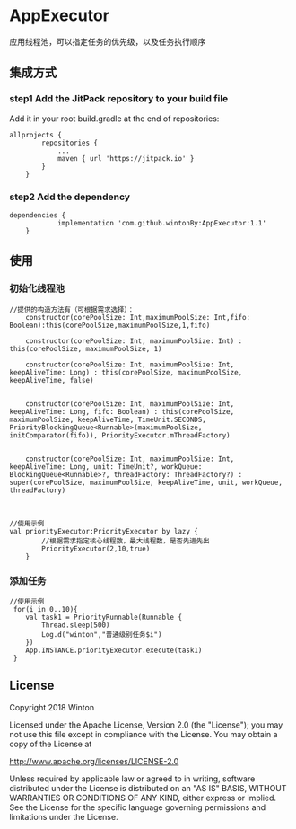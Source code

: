 # AppExecutor
应用线程池，可以指定任务的优先级，以及任务执行顺序

## 集成方式
### step1 Add the JitPack repository to your build file
Add it in your root build.gradle at the end of repositories:
```
allprojects {
		repositories {
			...
			maven { url 'https://jitpack.io' }
		}
	}
```
### step2 Add the dependency
```
dependencies {
	        implementation 'com.github.wintonBy:AppExecutor:1.1'
	}
```
## 使用
### 初始化线程池
```
//提供的构造方法有（可根据需求选择）：
    constructor(corePoolSize: Int,maximumPoolSize: Int,fifo: Boolean):this(corePoolSize,maximumPoolSize,1,fifo)

    constructor(corePoolSize: Int, maximumPoolSize: Int) : this(corePoolSize, maximumPoolSize, 1)

    constructor(corePoolSize: Int, maximumPoolSize: Int, keepAliveTime: Long) : this(corePoolSize, maximumPoolSize, keepAliveTime, false)


    constructor(corePoolSize: Int, maximumPoolSize: Int, keepAliveTime: Long, fifo: Boolean) : this(corePoolSize, maximumPoolSize, keepAliveTime, TimeUnit.SECONDS, PriorityBlockingQueue<Runnable>(maximumPoolSize, initComparator(fifo)), PriorityExecutor.mThreadFactory)


    constructor(corePoolSize: Int, maximumPoolSize: Int, keepAliveTime: Long, unit: TimeUnit?, workQueue: BlockingQueue<Runnable>?, threadFactory: ThreadFactory?) : super(corePoolSize, maximumPoolSize, keepAliveTime, unit, workQueue, threadFactory)



//使用示例
val priorityExecutor:PriorityExecutor by lazy {
        //根据需求指定核心线程数，最大线程数，是否先进先出
        PriorityExecutor(2,10,true)
    }
```
### 添加任务
```
//使用示例
 for(i in 0..10){
    val task1 = PriorityRunnable(Runnable {
        Thread.sleep(500)
        Log.d("winton","普通级别任务$i")
    })
    App.INSTANCE.priorityExecutor.execute(task1)
 }

```
## License
 Copyright 2018 Winton

Licensed under the Apache License, Version 2.0 (the "License");
you may not use this file except in compliance with the License.
You may obtain a copy of the License at

   http://www.apache.org/licenses/LICENSE-2.0

Unless required by applicable law or agreed to in writing, software
distributed under the License is distributed on an "AS IS" BASIS,
WITHOUT WARRANTIES OR CONDITIONS OF ANY KIND, either express or implied.
See the License for the specific language governing permissions and
limitations under the License.


